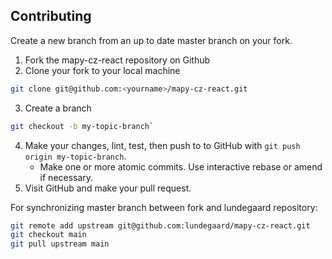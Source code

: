 ## Contributing

Create a new branch from an up to date master branch on your fork.

1. Fork the mapy-cz-react repository on Github
2. Clone your fork to your local machine

```sh
git clone git@github.com:<yourname>/mapy-cz-react.git
```

3. Create a branch

```sh
git checkout -b my-topic-branch`
```

4. Make your changes, lint, test, then push to to GitHub with
   `git push origin my-topic-branch`.
   - Make one or more atomic commits. Use interactive rebase or amend
     if necessary.
5. Visit GitHub and make your pull request.

For synchronizing master branch between fork and lundegaard
repository:

```sh
git remote add upstream git@github.com:lundegaard/mapy-cz-react.git
git checkout main
git pull upstream main
```
